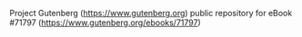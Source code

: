 Project Gutenberg (https://www.gutenberg.org) public repository
for eBook #71797 (https://www.gutenberg.org/ebooks/71797)
